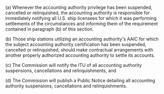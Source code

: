 (a) Whenever the accounting authority privilege has been suspended, cancelled or relinquished, the accounting authority is responsible for immediately notifying all U.S. ship licensees for which it was performing settlements of the circumstances and informing them of the requirement contained in paragraph (b) of this section.

(b) Those ship stations utilizing an accounting authority's AAIC for which the subject accounting authority certification has been suspended, cancelled or relinquished, should make contractual arrangements with another properly authorized accounting authority to settle its accounts.

(c) The Commission will notify the ITU of all accounting authority suspensions, cancellations and relinquishments, and

(d) The Commission will publish a Public Notice detailing all accounting authority suspensions, cancellations and relinquishments.

